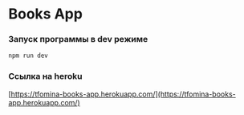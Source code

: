 # Books App

### Запуск программы в dev режиме

```javascript
npm run dev
```
### Ссылка на heroku
[https://tfomina-books-app.herokuapp.com/](https://tfomina-books-app.herokuapp.com/)
